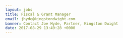 ```yaml
---
layout: jobs
title: Fiscal & Grant Manager
email: jhyde@kingstondwight.com
banner: Contact Joe Hyde, Partner, Kingston Dwight
date: 2017-08-29 13:49:28 +0000
---
```


